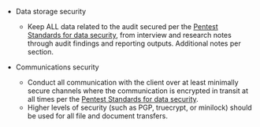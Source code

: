   * Data storage security
    * Keep ALL data related to the audit secured per the [Pentest Standards for data security](http://www.pentest-standard.org/index.php/Pre-engagement#PGP_and_Other_Alternatives), from interview and research notes through audit findings and reporting outputs. Additional notes per section.

  * Communications security
    * Conduct all communication with the client over at least minimally secure channels where the communication is encrypted in transit at all times per the [Pentest Standards for data security](http://www.pentest-standard.org/index.php/Pre-engagement#PGP_and_Other_Alternatives).
    * Higher levels of security (such as PGP, truecrypt, or minilock) should be used for all file and document transfers.
